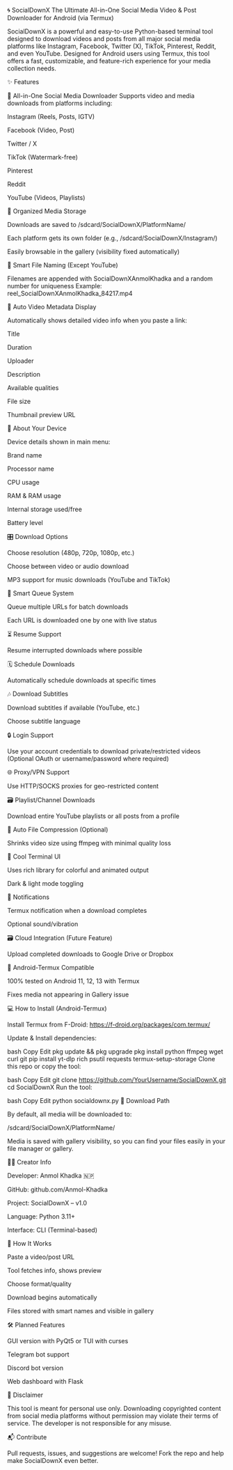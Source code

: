 🌀 SocialDownX
The Ultimate All-in-One Social Media Video & Post Downloader for Android (via Termux)

SocialDownX is a powerful and easy-to-use Python-based terminal tool designed to download videos and posts from all major social media platforms like Instagram, Facebook, Twitter (X), TikTok, Pinterest, Reddit, and even YouTube. Designed for Android users using Termux, this tool offers a fast, customizable, and feature-rich experience for your media collection needs.

✨ Features

🔗 All-in-One Social Media Downloader
Supports video and media downloads from platforms including:

Instagram (Reels, Posts, IGTV)

Facebook (Video, Post)

Twitter / X

TikTok (Watermark-free)

Pinterest

Reddit

YouTube (Videos, Playlists)

📂 Organized Media Storage

Downloads are saved to /sdcard/SocialDownX/PlatformName/

Each platform gets its own folder (e.g., /sdcard/SocialDownX/Instagram/)

Easily browsable in the gallery (visibility fixed automatically)

🧠 Smart File Naming (Except YouTube)

Filenames are appended with SocialDownXAnmolKhadka and a random number for uniqueness
Example: reel_SocialDownXAnmolKhadka_84217.mp4

🎥 Auto Video Metadata Display

Automatically shows detailed video info when you paste a link:

Title

Duration

Uploader

Description

Available qualities

File size

Thumbnail preview URL

📱 About Your Device

Device details shown in main menu:

Brand name

Processor name

CPU usage

RAM & RAM usage

Internal storage used/free

Battery level

🎛️ Download Options

Choose resolution (480p, 720p, 1080p, etc.)

Choose between video or audio download

MP3 support for music downloads (YouTube and TikTok)

🧠 Smart Queue System

Queue multiple URLs for batch downloads

Each URL is downloaded one by one with live status

⏳ Resume Support

Resume interrupted downloads where possible

🗓️ Schedule Downloads

Automatically schedule downloads at specific times

🎶 Download Subtitles

Download subtitles if available (YouTube, etc.)

Choose subtitle language

🔒 Login Support

Use your account credentials to download private/restricted videos
(Optional OAuth or username/password where required)

🌐 Proxy/VPN Support

Use HTTP/SOCKS proxies for geo-restricted content

🗃️ Playlist/Channel Downloads

Download entire YouTube playlists or all posts from a profile

📁 Auto File Compression (Optional)

Shrinks video size using ffmpeg with minimal quality loss

🎨 Cool Terminal UI

Uses rich library for colorful and animated output

Dark & light mode toggling

🔔 Notifications

Termux notification when a download completes

Optional sound/vibration

🗃️ Cloud Integration (Future Feature)

Upload completed downloads to Google Drive or Dropbox

📲 Android-Termux Compatible

100% tested on Android 11, 12, 13 with Termux

Fixes media not appearing in Gallery issue

💻 How to Install (Android-Termux)

Install Termux from F-Droid:
https://f-droid.org/packages/com.termux/

Update & Install dependencies:

bash
Copy
Edit
pkg update && pkg upgrade
pkg install python ffmpeg wget curl git
pip install yt-dlp rich psutil requests
termux-setup-storage
Clone this repo or copy the tool:

bash
Copy
Edit
git clone https://github.com/YourUsername/SocialDownX.git
cd SocialDownX
Run the tool:

bash
Copy
Edit
python socialdownx.py
💾 Download Path

By default, all media will be downloaded to:

/sdcard/SocialDownX/PlatformName/

Media is saved with gallery visibility, so you can find your files easily in your file manager or gallery.

👨‍💻 Creator Info

Developer: Anmol Khadka 🇳🇵

GitHub: github.com/Anmol-Khadka

Project: SocialDownX – v1.0

Language: Python 3.11+

Interface: CLI (Terminal-based)

🧠 How It Works

Paste a video/post URL

Tool fetches info, shows preview

Choose format/quality

Download begins automatically

Files stored with smart names and visible in gallery

🛠️ Planned Features

GUI version with PyQt5 or TUI with curses

Telegram bot support

Discord bot version

Web dashboard with Flask

🔐 Disclaimer

This tool is meant for personal use only. Downloading copyrighted content from social media platforms without permission may violate their terms of service. The developer is not responsible for any misuse.

📬 Contribute

Pull requests, issues, and suggestions are welcome! Fork the repo and help make SocialDownX even better.
